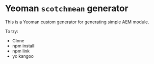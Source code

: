 Yeoman `scotchmean` generator
=======================

This is a Yeoman custom generator for generating simple AEM module.

To try:

* Clone
* npm install
* npm link
* yo kangoo
